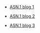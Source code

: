 - [ASN.1 blog 1](https://blog.csdn.net/lolichan/article/details/84896599)

- [ASN.1 blog 2](https://javacfox.github.io/2019/07/18/ASN-1%E5%85%A5%E9%97%A8%EF%BC%88%E8%B6%85%E8%AF%A6%E7%BB%86%EF%BC%89/)

- [ASN.1 blog 3](https://blog.csdn.net/bossxu_linuxer/article/details/64160515)

